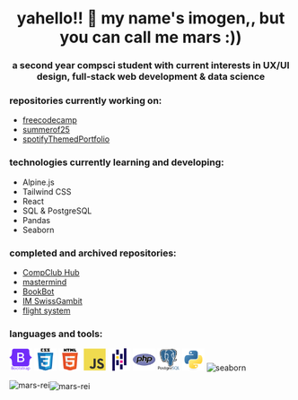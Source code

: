 <h1 align="center">yahello!! 👋 my name's imogen,, but you can call me mars :))</h1>
<h3 align="center">a second year compsci student with current interests in UX/UI design, full-stack web development & data science</h3>

<h3 align="left">repositories currently working on:</h3>
<ul>
  <li><a href="https://github.com/mars-rei/freecodecamp">freecodecamp</a></li>
  <li><a href="https://github.com/mars-rei/summerof25">summerof25</a></li>
  <li><a href="https://github.com/mars-rei/spotifyThemedPortfolio">spotifyThemedPortfolio</a></li>
</ul>

<h3 align="left">technologies currently learning and developing:</h3>
<ul>
  <li>Alpine.js</li>
  <li>Tailwind CSS</li>
  <li>React</li>
  <li>SQL & PostgreSQL</li>
  <li>Pandas</li>
  <li>Seaborn</li>
</ul>

<h3 align="left">completed and archived repositories:</h3>
<ul>
  <li><a href="https://github.com/mars-rei/CompClub-Hub">CompClub Hub</a></li>
  <li><a href="https://github.com/mars-rei/mastermind">mastermind</a></li>
  <li><a href="https://github.com/mars-rei/BookBot">BookBot</a></li>
  <li><a href="https://github.com/mars-rei/IM-SwissGambit">IM SwissGambit</a></li>
  <li><a href="https://github.com/mars-rei/flight-system">flight system</a></li>
</ul>

<h3 align="left">languages and tools:</h3>
<p align="left"> 
  <img src="https://raw.githubusercontent.com/devicons/devicon/master/icons/bootstrap/bootstrap-plain-wordmark.svg" alt="bootstrap" width="40" height="40"/>
  <img src="https://raw.githubusercontent.com/devicons/devicon/master/icons/css3/css3-original-wordmark.svg" alt="css3" width="40" height="40"/>
  <img src="https://raw.githubusercontent.com/devicons/devicon/master/icons/html5/html5-original-wordmark.svg" alt="html5" width="40" height="40"/>
  <img src="https://raw.githubusercontent.com/devicons/devicon/master/icons/javascript/javascript-original.svg" alt="javascript" width="40" height="40"/>
  <img src="https://raw.githubusercontent.com/devicons/devicon/2ae2a900d2f041da66e950e4d48052658d850630/icons/pandas/pandas-original.svg" alt="pandas" width="40" height="40"/>
  <img src="https://raw.githubusercontent.com/devicons/devicon/master/icons/php/php-original.svg" alt="php" width="40" height="40"/>
  <img src="https://raw.githubusercontent.com/devicons/devicon/master/icons/postgresql/postgresql-original-wordmark.svg" alt="postgresql" width="40" height="40"/> 
  <img src="https://raw.githubusercontent.com/devicons/devicon/master/icons/python/python-original.svg" alt="python" width="40" height="40"/>
  <img src="https://seaborn.pydata.org/_images/logo-mark-lightbg.svg" alt="seaborn" width="40" height="40"/>
</p>

<p><img align="left" src="https://github-readme-stats.vercel.app/api/top-langs?username=mars-rei&show_icons=true&locale=en&layout=compact" alt="mars-rei" /></p>

<p><img align="center" src="https://github-readme-streak-stats.herokuapp.com/?user=mars-rei&" alt="mars-rei" /></p>



